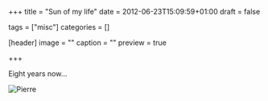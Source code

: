 +++
title = "Sun of my life"
date = 2012-06-23T15:09:59+01:00
draft = false

tags = ["misc"]
categories = []

[header]
image = ""
caption = ""
preview = true

+++

Eight years now...

<!--more--> 

![Pierre](/img/20120623224809.jpg)
